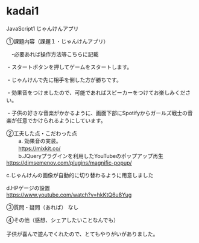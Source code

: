 # kadai1
JavaScript1 じゃんけんアプリ

①課題内容（課題１・じゃんけんアプリ）

　-必要あれば操作方法等こちらに記載
 
 ・スタートボタンを押してゲームをスタートします。 
 
 ・じゃんけんで先に相手を倒した方が勝ちです。  
 
 ・効果音をつけましたので、可能であればスピーカーをつけてお楽しみください。　　　　   　
 
 ・子供の好きな音楽がかかるように、画面下部にSpotifyからガールズ戦士の音楽が任意でかけられるようにしています。 

②工夫した点・こだわった点<br>
　　
a. 効果音の実装。<br> 
　　
https://mixkit.co/ <br>
　　
b.JQueryプラグインを利用したYouTubeのポップアップ再生
https://dimsemenov.com/plugins/magnific-popup/<br>

c.じゃんけんの画像が自動的に切り替わるように用意しました <br>

d.HPゲージの設置 <br>
https://www.youtube.com/watch?v=hkKtQ6u8Yug<br>

③質問・疑問（あれば） なし <br>
 
④その他（感想、シェアしたいことなんでも）<br>  
子供が喜んで遊んでくれたので、とてもやりがいがありました。 <br>
